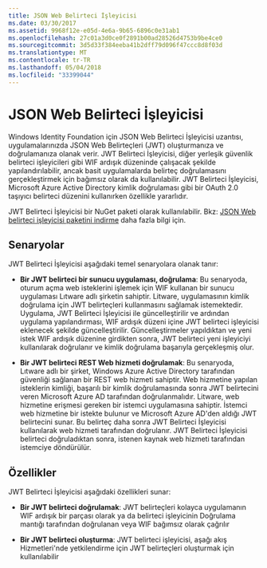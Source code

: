 ```yaml
---
title: JSON Web Belirteci İşleyicisi
ms.date: 03/30/2017
ms.assetid: 9968f12e-e05d-4e6a-9b65-6896c0e31ab1
ms.openlocfilehash: 27c01a3d0ce0f2891b00ad28526d4753b9be4ce0
ms.sourcegitcommit: 3d5d33f384eeba41b2dff79d096f47ccc8d8f03d
ms.translationtype: MT
ms.contentlocale: tr-TR
ms.lasthandoff: 05/04/2018
ms.locfileid: "33399044"
---
```

# <a name="json-web-token-handler"></a>JSON Web Belirteci İşleyicisi
Windows Identity Foundation için JSON Web Belirteci İşleyicisi uzantısı, uygulamalarınızda JSON Web Belirteçleri (JWT) oluşturmanıza ve doğrulamanıza olanak verir. JWT Belirteci İşleyicisi, diğer yerleşik güvenlik belirteci işleyicileri gibi WIF ardışık düzeninde çalışacak şekilde yapılandırılabilir, ancak basit uygulamalarda belirteç doğrulamasını gerçekleştirmek için bağımsız olarak da kullanılabilir. JWT Belirteci İşleyicisi, Microsoft Azure Active Directory kimlik doğrulaması gibi bir OAuth 2.0 taşıyıcı belirteci düzenini kullanırken özellikle yararlıdır.  
  
 JWT Belirteci İşleyicisi bir NuGet paketi olarak kullanılabilir. Bkz: [JSON Web belirteci işleyicisi paketini indirme](../../../docs/framework/security/downloading-the-json-web-token-handler-package.md) daha fazla bilgi için.  
  
## <a name="scenarios"></a>Senaryolar  
 JWT Belirteci İşleyicisi aşağıdaki temel senaryolara olanak tanır:  
  
-   **Bir JWT belirteci bir sunucu uygulaması, doğrulama**: Bu senaryoda, oturum açma web isteklerini işlemek için WIF kullanan bir sunucu uygulaması Lıtware adlı şirketin sahiptir. Litware, uygulamasının kimlik doğrulama için JWT belirteçleri kullanmasını sağlamak istemektedir. Uygulama, JWT Belirteci İşleyicisi ile güncelleştirilir ve ardından uygulama yapılandırması, WIF ardışık düzeni içine JWT belirteci işleyicisi eklenecek şekilde güncelleştirilir. Güncelleştirmeler yapıldıktan ve yeni istek WIF ardışık düzenine girdikten sonra, JWT belirteci yeni işleyiciyi kullanılarak doğrulanır ve kimlik doğrulama başarıyla gerçekleşmiş olur.  
  
-   **Bir JWT belirteci REST Web hizmeti doğrulamak**: Bu senaryoda, Lıtware adlı bir şirket, Windows Azure Active Directory tarafından güvenliği sağlanan bir REST web hizmeti sahiptir. Web hizmetine yapılan isteklerin kimliği, başarılı bir kimlik doğrulamasında sonra JWT belirtecini veren Microsoft Azure AD tarafından doğrulanmalıdır. Litware, web hizmetine erişmesi gereken bir istemci uygulamasına sahiptir. İstemci web hizmetine bir istekte bulunur ve Microsoft Azure AD'den aldığı JWT belirtecini sunar. Bu belirteç daha sonra JWT Belirteci İşleyicisi kullanılarak web hizmeti tarafından doğrulanır. JWT Belirteci İşleyicisi belirteci doğruladıktan sonra, istenen kaynak web hizmeti tarafından istemciye döndürülür.  
  
## <a name="features"></a>Özellikler  
 JWT Belirteci İşleyicisi aşağıdaki özellikleri sunar:  
  
-   **Bir JWT belirteci doğrulamak**: JWT belirteçleri kolayca uygulamanın WIF ardışık bir parçası olarak ya da belirteci işleyicinin Doğrulama mantığı tarafından doğrulanan veya WIF bağımsız olarak çağrılır  
  
-   **Bir JWT belirteci oluşturma**: JWT belirteci işleyicisi, aşağı akış Hizmetleri'nde yetkilendirme için JWT belirteçleri oluşturmak için kullanılabilir
